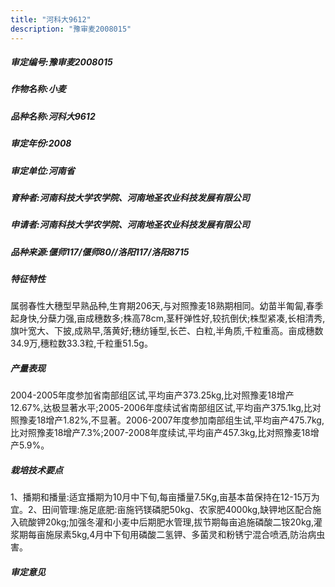 ```yaml
---
title: "河科大9612"
description: "豫审麦2008015"
---
```

##### 审定编号:豫审麦2008015

##### 作物名称:小麦

##### 品种名称:河科大9612

##### 审定年份:2008

##### 审定单位:河南省

##### 育种者:河南科技大学农学院、河南地圣农业科技发展有限公司

##### 申请者:河南科技大学农学院、河南地圣农业科技发展有限公司

##### 品种来源:偃师117/偃师80//洛阳117/洛阳8715

##### 特征特性
属弱春性大穗型早熟品种,生育期206天,与对照豫麦18熟期相同。幼苗半匍匐,春季起身快,分蘖力强,亩成穗数多;株高78cm,茎秆弹性好,较抗倒伏;株型紧凑,长相清秀,旗叶宽大、下披,成熟早,落黄好;穗纺锤型,长芒、白粒,半角质,千粒重高。亩成穗数34.9万,穗粒数33.3粒,千粒重51.5g。

##### 产量表现
2004-2005年度参加省南部组区试,平均亩产373.25kg,比对照豫麦18增产12.67%,达极显著水平;2005-2006年度续试省南部组区试,平均亩产375.1kg,比对照豫麦18增产1.82%,不显著。2006-2007年度参加南部组生试,平均亩产475.7kg,比对照豫麦18增产7.3%;2007-2008年度续试,平均亩产457.3kg,比对照豫麦18增产5.9%。

##### 栽培技术要点
1、播期和播量:适宜播期为10月中下旬,每亩播量7.5Kg,亩基本苗保持在12-15万为宜。2、田间管理:施足底肥:亩施钙镁磷肥50kg、农家肥4000kg,缺钾地区配合施入硫酸钾20kg;加强冬灌和小麦中后期肥水管理,拔节期每亩追施磷酸二铵20kg,灌浆期每亩施尿素5kg,4月中下旬用磷酸二氢钾、多菌灵和粉锈宁混合喷洒,防治病虫害。

##### 审定意见


